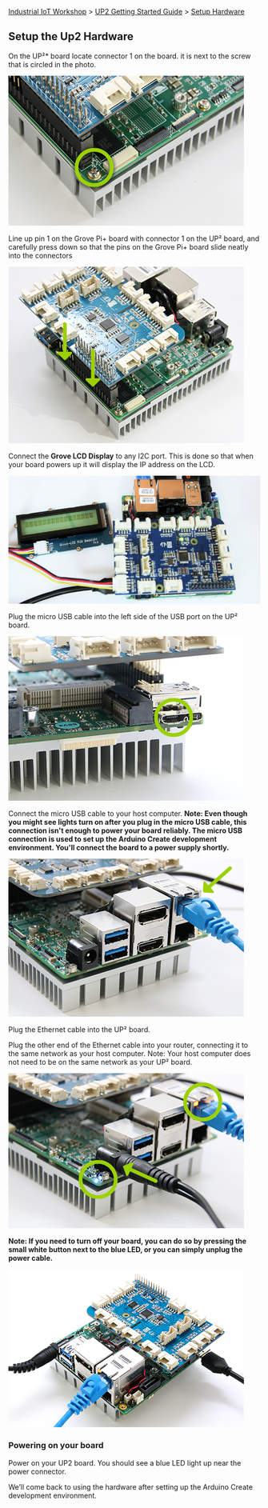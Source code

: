 [Industrial IoT Workshop](https://github.com/SSG-DRD-IOT/Industrial-IoT-Workshop) > [UP2 Getting Started Guide](README.md) > [Setup Hardware](up2-getting-started.md)

## Setup the Up2 Hardware
On the UP²* board locate connector 1 on the board. it is next to the screw that is circled in the photo.

![](images/1.png)

Line up pin 1 on the Grove Pi+ board with connector 1 on the UP² board, and carefully press down so that the pins on the Grove Pi+ board slide neatly into the connectors

![](images/2.png)

Connect the **Grove LCD Display** to any I2C port.  This is done so that when your board powers up it will display the IP address on the LCD.

![](images/8.jpg)

Plug the micro USB cable into the left side of the USB port on the UP² board.

![](images/4.png)

Connect the micro USB cable to your host computer.
**Note: Even though you might see lights turn on after you plug in the micro USB cable, this connection isn't enough to power your board reliably. The micro USB connection is used to set up the Arduino Create development environment. You'll connect the board to a power supply shortly.**

![](images/5.png)

Plug the Ethernet cable into the UP² board.

Plug the other end of the Ethernet cable into your router, connecting it to the same network as your host computer.
Note: Your host computer does not need to be on the same network as your UP² board.

![](images/6.png)

**Note: If you need to turn off your board, you can do so by pressing the small white button next to the blue LED, or you can simply unplug the power cable.**

![](images/7.png)

### Powering on your board
Power on your UP2 board. You should see a blue LED light up near the power connector.

We’ll come back to using the hardware after setting up the Arduino Create development environment.
